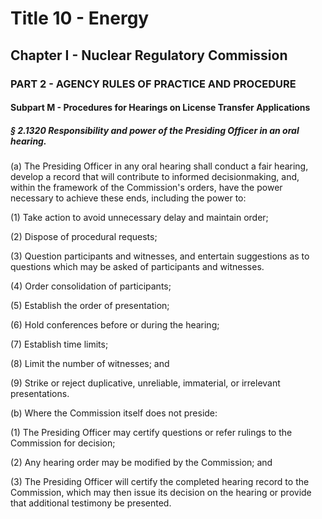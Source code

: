 
# Title 10 - Energy
## Chapter I - Nuclear Regulatory Commission
### PART 2 - AGENCY RULES OF PRACTICE AND PROCEDURE
#### Subpart M - Procedures for Hearings on License Transfer Applications
##### § 2.1320 Responsibility and power of the Presiding Officer in an oral hearing.

(a) The Presiding Officer in any oral hearing shall conduct a fair hearing, develop a record that will contribute to informed decisionmaking, and, within the framework of the Commission's orders, have the power necessary to achieve these ends, including the power to:

(1) Take action to avoid unnecessary delay and maintain order;

(2) Dispose of procedural requests;

(3) Question participants and witnesses, and entertain suggestions as to questions which may be asked of participants and witnesses.

(4) Order consolidation of participants;

(5) Establish the order of presentation;

(6) Hold conferences before or during the hearing;

(7) Establish time limits;

(8) Limit the number of witnesses; and

(9) Strike or reject duplicative, unreliable, immaterial, or irrelevant presentations.

(b) Where the Commission itself does not preside:

(1) The Presiding Officer may certify questions or refer rulings to the Commission for decision;

(2) Any hearing order may be modified by the Commission; and

(3) The Presiding Officer will certify the completed hearing record to the Commission, which may then issue its decision on the hearing or provide that additional testimony be presented.
